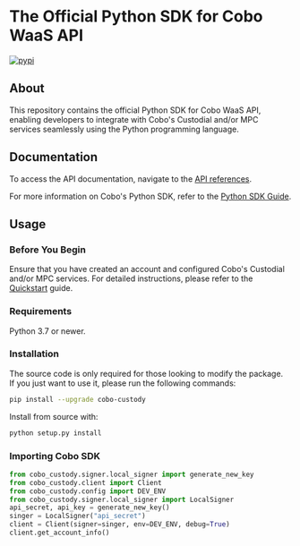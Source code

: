 # The Official Python SDK for Cobo WaaS API

[![pypi](https://img.shields.io/pypi/v/cobo-custody.svg)](https://pypi.python.org/pypi/cobo-custody)


## About
This repository contains the official Python SDK for Cobo WaaS API, enabling developers to integrate with Cobo's Custodial and/or MPC services seamlessly using the Python programming language.

## Documentation
To access the API documentation, navigate to the [API references](https://www.cobo.com/developers/api-references/overview/).

For more information on Cobo's Python SDK, refer to the [Python SDK Guide](https://www.cobo.com/developers/get-started/sdks/waas/python).

## Usage

### Before You Begin
Ensure that you have created an account and configured Cobo's Custodial and/or MPC services. 
For detailed instructions, please refer to the [Quickstart](https://www.cobo.com/developers/get-started/overview/quickstart) guide.

### Requirements
Python 3.7 or newer.

### Installation
The source code is only required for those looking to modify the package.   
If you just want to use it, please run the following commands:

```sh
pip install --upgrade cobo-custody
```

Install from source with:

```sh
python setup.py install
```

### Importing Cobo SDK
```python
from cobo_custody.signer.local_signer import generate_new_key
from cobo_custody.client import Client
from cobo_custody.config import DEV_ENV
from cobo_custody.signer.local_signer import LocalSigner
api_secret, api_key = generate_new_key()
singer = LocalSigner("api_secret")
client = Client(signer=singer, env=DEV_ENV, debug=True)
client.get_account_info()
```

